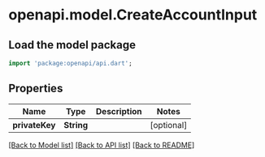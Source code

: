 # openapi.model.CreateAccountInput

## Load the model package
```dart
import 'package:openapi/api.dart';
```

## Properties
Name | Type | Description | Notes
------------ | ------------- | ------------- | -------------
**privateKey** | **String** |  | [optional] 

[[Back to Model list]](../README.md#documentation-for-models) [[Back to API list]](../README.md#documentation-for-api-endpoints) [[Back to README]](../README.md)


